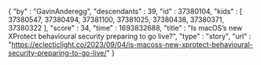 {
  "by" : "GavinAnderegg",
  "descendants" : 39,
  "id" : 37380104,
  "kids" : [ 37380547, 37380494, 37381100, 37381025, 37380438, 37380371, 37380322 ],
  "score" : 34,
  "time" : 1693832688,
  "title" : "Is macOS’s new XProtect behavioural security preparing to go live?",
  "type" : "story",
  "url" : "https://eclecticlight.co/2023/09/04/is-macoss-new-xprotect-behavioural-security-preparing-to-go-live/"
}
